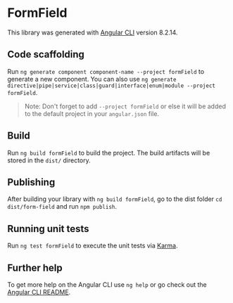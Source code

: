 # FormField

This library was generated with [Angular CLI](https://github.com/angular/angular-cli) version 8.2.14.

## Code scaffolding

Run `ng generate component component-name --project formField` to generate a new component. You can also use `ng generate directive|pipe|service|class|guard|interface|enum|module --project formField`.
> Note: Don't forget to add `--project formField` or else it will be added to the default project in your `angular.json` file. 

## Build

Run `ng build formField` to build the project. The build artifacts will be stored in the `dist/` directory.

## Publishing

After building your library with `ng build formField`, go to the dist folder `cd dist/form-field` and run `npm publish`.

## Running unit tests

Run `ng test formField` to execute the unit tests via [Karma](https://karma-runner.github.io).

## Further help

To get more help on the Angular CLI use `ng help` or go check out the [Angular CLI README](https://github.com/angular/angular-cli/blob/master/README.md).
